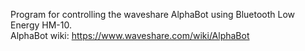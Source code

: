 Program for controlling the waveshare AlphaBot using Bluetooth Low Energy HM-10. </br>
AlphaBot wiki: https://www.waveshare.com/wiki/AlphaBot 
